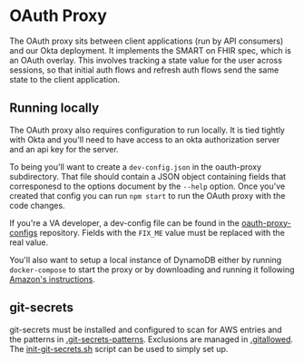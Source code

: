 # OAuth Proxy

The OAuth proxy sits between client applications (run by API consumers) and our Okta deployment. It implements
the SMART on FHIR spec, which is an OAuth overlay. This involves tracking a state value for the user across
sessions, so that initial auth flows and refresh auth flows send the same state to the client application.

## Running locally

The OAuth proxy also requires configuration to run locally. It is tied tightly with Okta and you'll need 
to have access to an okta authorization server and an api key for the server. 

To being you'll want to create a `dev-config.json` in the oauth-proxy subdirectory. That file should contain a 
JSON object containing fields that corresponesd to the options document by the `--help` option. Once you've
created that config you can run `npm start` to run the OAuth proxy with the code changes.

If you're a VA developer, a dev-config file can be found in the [oauth-proxy-configs](https://github.com/department-of-veterans-affairs/lighthouse-oauth-proxy-configs) repository. Fields with the `FIX_ME` value must be replaced with the real value.

You'll also want to setup a local instance of DynamoDB either by running `docker-compose` to start the proxy or 
by downloading and running it following [Amazon's instructions](https://docs.aws.amazon.com/amazondynamodb/latest/developerguide/DynamoDBLocal.html).


## git-secrets

git-secrets must be installed and configured to scan for AWS entries and the patterns in
[.git-secrets-patterns](.git-secrets-patterns). Exclusions are managed in
[.gitallowed](.gitallowed).
The [init-git-secrets.sh](common/scripts/init-git-secrets.sh) script can be used to simply set up.

